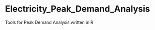 Electricity_Peak_Demand_Analysis
================================

Tools for Peak Demand Analysis written in R
